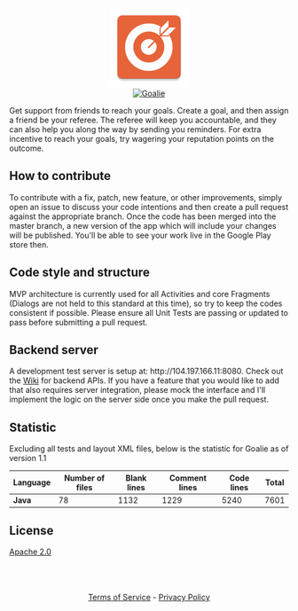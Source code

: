 
<p align="center">
  <a href="https://play.google.com/store/apps/details?id=com.github.q115.goalie_android">
    <img src="./app/src/main/res/mipmap-xxhdpi/ic_launcher.png" alt="Goalie">
    <br>
    <img src="https://coverse.co/webimages/download_android.svg" alt="Goalie">
  </a>
<p>

Get support from friends to reach your goals. Create a goal, and then assign a friend be your referee. The referee will keep you accountable, and they can also help you along the way by sending you reminders. For extra incentive to reach your goals, try wagering your reputation points on the outcome. 

## How to contribute

To contribute with a fix, patch, new feature, or other improvements, simply open an issue to discuss your code intentions and then create a pull request against the appropriate branch. Once the code has been merged into the master branch, a new version of the app which will include your changes will be published. You'll be able to see your work live in the Google Play store then.

## Code style and structure

MVP architecture is currently used for all Activities and core Fragments (Dialogs are not held to this standard at this time), so try to keep the codes consistent if possible. Please ensure all Unit Tests are passing or updated to pass before submitting a pull request.

## Backend server

A development test server is setup at: http<nolink>://104.197.166.11:8080. Check out the [Wiki](https://github.com/Q115/Goalie_Android/wiki) for backend APIs. If you have a feature that you would like to add that also requires server integration, please mock the interface and I'll implement the logic on the server side once you make the pull request.

## Statistic

Excluding all tests and layout XML files, below is the statistic for Goalie as of version 1.1

| Language   | Number of files | Blank lines | Comment lines | Code lines | Total |
| ---------- | --------------- | ----------- | ------------- | ---------- | ----- |
| **Java**   |               78|         1132|           1229|        5240|  7601 |

## License

[Apache 2.0](https://github.com/Q115/Goalie_Android/blob/master/LICENSE.md)

<p align="center">
  <br><br><br>
  <a href="http://goalie.es/termsofservice.htm">Terms of Service</a> -
  <a href="http://goalie.es/privacypolicy.htm">Privacy Policy</a>
</p>
